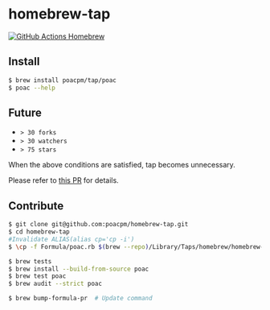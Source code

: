 # homebrew-tap

[![GitHub Actions Homebrew](https://github.com/poacpm/homebrew-tap/workflows/Homebrew/badge.svg?branch=master)](https://github.com/poacpm/homebrew-tap/actions?query=workflow%3A%22Homebrew%22)

## Install
```bash
$ brew install poacpm/tap/poac
$ poac --help
```

## Future
* `> 30 forks`
* `> 30 watchers`
* `> 75 stars`

When the above conditions are satisfied, tap becomes unnecessary.

Please refer to [this PR](https://github.com/Homebrew/homebrew-core/pull/31860) for details.


## Contribute
```bash
$ git clone git@github.com:poacpm/homebrew-tap.git
$ cd homebrew-tap
#Invalidate ALIAS(alias cp='cp -i')
$ \cp -f Formula/poac.rb $(brew --repo)/Library/Taps/homebrew/homebrew-core/Formula/

$ brew tests
$ brew install --build-from-source poac
$ brew test poac
$ brew audit --strict poac

$ brew bump-formula-pr  # Update command
```
